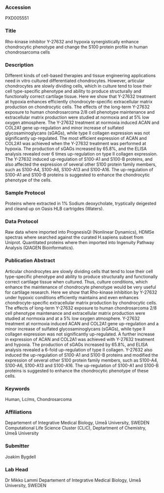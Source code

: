### Accession
PXD005551

### Title
Rho-kinase inhibitor Y-27632 and hypoxia synergistically enhance chondrocytic phenotype and change the S100 protein profile in human chondrosarcoma cells

### Description
Different kinds of cell-based therapies and tissue engineering applications need in vitro cultured differentiated chondrocytes. However, articular chondrocytes are slowly dividing cells, which in culture tend to lose their cell type-specific phenotype and ability to produce structurally and functionally correct cartilage tissue. Here we show that Y-27632 treatment at hypoxia enhances efficiently chondrocyte-specific extracellular matrix production on chondrocytic cells.  The effects of the long-term Y-27632 exposure to human chondrosarcoma 2/8 cell phenotype maintenance and extracellular matrix production were studied at normoxia and at 5% low oxygen atmosphere. The Y-27632 treatment at normoxia induced ACAN and COL2A1 gene up-regulation and minor increase of sulfated glycosaminoglycans (sGAGs), while type II collagen expression was not significantly up-regulated. The most efficient expression of ACAN and COL2A1 was achieved when the Y-27632 treatment was performed at hypoxia. The production of sGAGs increased by 65.8%, and the ELISA analysis revealed over 6 times up-regulation on type II collagen expression. The Y-27632 induced up-regulation of S100-A1 and S100-B proteins, and also affected the expression of several other S100 protein family members, such as S100-A4, S100-A6, S100-A13 and S100-A16. The up-regulation of S100-A1 and S100-B proteins is suggested to enhance the chondrocytic phenotype of the cells.

### Sample Protocol
Proteins where extracted in 1% Sodium deoxycholate, tryptically deigested and cleand up on Oasis HLB cartrigdes (Waters).

### Data Protocol
Raw data where imported into PrognesisQI (Nonlinear Dynamics), HDMSe spectras where searched against the curated H.sapiens subset from Uniprot. Quantitated proteins where then imported into Ingenuity Pathway Analysis (QIAGEN Bioinformatics).

### Publication Abstract
Articular chondrocytes are slowly dividing cells that tend to lose their cell type-specific phenotype and ability to produce structurally and functionally correct cartilage tissue when cultured. Thus, culture conditions, which enhance the maintenance of chondrocyte phenotype would be very useful for cartilage research. Here we show that Rho-kinase inhibition by Y-27632 under hypoxic conditions efficiently maintains and even enhances chondrocyte-specific extracellular matrix production by chondrocytic cells. The effects of long-term Y-27632 exposure to human chondrosarcoma 2/8 cell phenotype maintenance and extracellular matrix production were studied at normoxia and at a 5% low oxygen atmosphere. Y-27632 treatment at normoxia induced ACAN and COL2A1 gene up-regulation and a minor increase of sulfated glycosaminoglycans (sGAGs), while type II collagen expression was not significantly up-regulated. A further increase in expression of ACAN and COL2A1 was achieved with Y-27632 treatment and hypoxia. The production of sGAGs increased by 65.8%, and ELISA analysis revealed a 6-fold up-regulation of type II collagen. Y-27632 also induced the up-regulation of S100-A1 and S100-B proteins and modified the expression of several other S100 protein family members, such as S100-A4, S100-A6, S100-A13 and S100-A16. The up-regulation of S100-A1 and S100-B proteins is suggested to enhance the chondrocytic phenotype of these cells.

### Keywords
Human, Lc/ms, Chondrosarcoma

### Affiliations
Departement of Integrative Medical Biology, Umeå University, SWEDEN
Computational Life Science Cluster (CLiC),
Deptartment of Chemistry, Umeå University

### Submitter
Joakim Bygdell

### Lab Head
Dr Mikko Lammi
Departement of Integrative Medical Biology, Umeå University, SWEDEN


